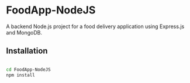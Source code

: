 # FoodApp-NodeJS
A backend Node.js project for a food delivery application using Express.js and MongoDB.

## Installation
```sh

cd FoodApp-NodeJS
npm install
